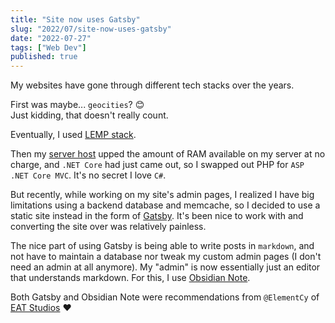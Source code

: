 ```yaml
---
title: "Site now uses Gatsby"
slug: "2022/07/site-now-uses-gatsby"
date: "2022-07-27"
tags: ["Web Dev"]
published: true
---
```


My websites have gone through different tech stacks over the years.

First was maybe... `geocities`? 😊  
Just kidding, that doesn't really count.

Eventually, I used [LEMP stack](https://www.digitalocean.com/community/tutorials/what-is-lemp).

Then my [server host](https://www.digitalocean.com) upped the amount of RAM available on my server at no charge, and `.NET Core` had just came out, so I swapped out PHP for `ASP .NET Core MVC`. It's no secret I love `C#`.

But recently, while working on my site's admin pages, I realized I have big limitations using a backend database and memcache, so I decided to use a static site instead in the form of [Gatsby](https://www.gatsbyjs.com/). It's been nice to work with and converting the site over was relatively painless.

The nice part of using Gatsby is being able to write posts in `markdown`, and not have to maintain a database nor tweak my custom admin pages (I don't need an admin at all anymore). My "admin" is now essentially just an editor that understands markdown. For this, I use [Obsidian Note](https://obsidian.md).

Both Gatsby and Obsidian Note were recommendations from `@ElementCy` of [EAT Studios](https://eat-studios.com) ❤️
